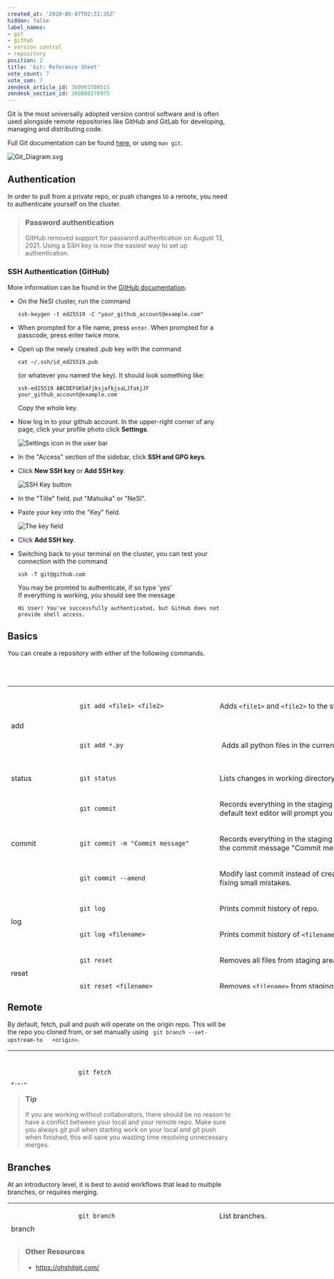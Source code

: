 ```yaml
---
created_at: '2020-05-07T02:51:35Z'
hidden: false
label_names:
- git
- github
- version control
- repository
position: 2
title: 'Git: Reference Sheet'
vote_count: 7
vote_sum: 7
zendesk_article_id: 360001508515
zendesk_section_id: 360000278975
---
```


Git is the most universally adopted version control software and is
often used alongside remote repositories like GitHub and GitLab for
developing, managing and distributing code.

Full Git documentation can be
found [here](https://git-scm.com/docs/git), or using `man git`.

![Git\_Diagram.svg](../includes/Git_Diagram.svg)

## Authentication

In order to pull from a private repo, or push changes to a remote, you
need to authenticate yourself on the cluster.

> ### Password authentication
>
> GitHub removed support for password authentication on August 13, 2021.
> Using a SSH key is now the easiest way to set up authentication.

### SSH Authentication (GitHub)

More information can be found in the [GitHub
documentation](https://docs.github.com/en/authentication/connecting-to-github-with-ssh/generating-a-new-ssh-key-and-adding-it-to-the-ssh-agent).

-   On the NeSI cluster, run the command 

        ssh-keygen -t ed25519 -C "your_github_account@example.com"

-   When prompted for a file name, press `enter`. When prompted for a
    passcode, press enter twice more.

-   Open up the newly created .pub key with the command 

        cat ~/.ssh/id_ed25519.pub

    (or whatever you named the key). It should look something like: 

        ssh-ed25519 ABCDEFGKSAfjksjafkjsaLJfakjJF your_github_account@example.com

    Copy the whole key.

-   Now log in to your github account. In the upper-right corner of any
    page, click your profile photo click **Settings**.

    <span class="procedural-image-wrapper">![Settings icon in the user
    bar](../includes/userbar-account-settings.png)</span>

-   In the "Access" section of the sidebar, click **SSH and GPG keys**.

-   Click **New SSH key** or **Add SSH key**.

    <span class="procedural-image-wrapper">![SSH Key
    button](../includes/ssh-add-ssh-key-with-auth.png)</span>

-   In the "Title" field, put "Mahuika" or "NeSI".

-   Paste your key into the "Key" field.

    <span class="procedural-image-wrapper">![The key
    field](../includes/ssh-key-paste-with-type.png)</span>

-   Click **Add SSH key**.

-   Switching back to your terminal on the cluster, you can test your
    connection with the command 

        ssh -T git@github.com

    You may be promted to authenticate, if so type 'yes'  
    If everything is working, you should see the message 

        Hi User! You've successfully authenticated, but GitHub does not provide shell access.

## Basics

You can create a repository with either of the following commands.

<table>
<tbody>
<tr class="odd">
</tr>
<tr class="even">
</tr>
</tbody>
</table>

 

<table style="height: 678px; width: 974px;">
<tbody>
<tr style="height: 89px;">
<td style="width: 142px; height: 89px;" rowspan="2">

add

</td>
<td style="width: 310px; height: 89px;">

`git add <file1> <file2>`

</td>
<td style="width: 513px; height: 89px;">

Adds `<file1>` and `<file2>` to the staging area.

</td>
</tr>
<tr style="height: 89px;">
<td style="width: 310px; height: 89px;">

<span class="c">`git add *.py`</span>

</td>
<td style="width: 513px; height: 89px;">

 Adds all python files in the current directory to the staging area.

</td>
</tr>
<tr style="height: 41px;">
<td style="width: 142px; height: 41px;">

status

</td>
<td style="width: 310px; height: 41px;">

<span class="c">`git status`</span>

</td>
<td style="width: 513px; height: 41px;">

Lists changes in working directory, and staged files.

</td>
</tr>
<tr style="height: 39px;">
<td style="width: 142px; height: 39px;" rowspan="3">

commit 

</td>
<td style="width: 310px; height: 39px;">

`git commit`

</td>
<td style="width: 513px; height: 39px;">

Records everything in the staging area to your repository. The default
text editor will prompt you for a commit message.

</td>
</tr>
<tr style="height: 39px;">
<td style="width: 310px; height: 39px;">

<span class="c">`git commit -m "Commit message"`</span>

</td>
<td style="width: 513px; height: 39px;">

Records everything in the staging area to your repository with the
commit message "Commit message"

</td>
</tr>
<tr style="height: 39px;">
<td style="width: 310px; height: 39px;">

<span class="c">`git commit --amend`</span>

</td>
<td style="width: 513px; height: 39px;">

Modify last commit instead of creating a new one. Useful for fixing
small mistakes.

</td>
</tr>
<tr style="height: 41px;">
<td style="width: 142px; height: 41px;" rowspan="2">

log 

</td>
<td style="width: 310px; height: 41px;">

`git log`

</td>
<td style="width: 513px; height: 41px;">

Prints commit history of repo.

</td>
</tr>
<tr style="height: 41px;">
<td style="width: 310px; height: 41px;">

`git log <filename>`

</td>
<td style="width: 513px; height: 41px;">

Prints commit history of `<filename>`.

</td>
</tr>
<tr style="height: 41px;">
<td style="width: 142px; height: 41px;" rowspan="2">

reset 

</td>
<td style="width: 310px; height: 41px;">

`git reset`

</td>
<td style="width: 513px; height: 41px;">

Removes all files from staging area. (Opposite of `git add`)

</td>
</tr>
<tr style="height: 41px;">
<td style="width: 310px; height: 41px;">

`git reset <filename>`

</td>
<td style="width: 513px; height: 41px;">

Removes `<filename>` from staging area.

</td>
</tr>
</tbody>
</table>

## Remote

By default, fetch, pull and push will operate on the origin repo. This
will be the repo you cloned from, or set manually using
` git branch --set-upstream-to   <origin>`.

<table style="height: 76px; width: 1050px;">
<tbody>
<tr>
<td style="width: 136px;" rowspan="2">

fetch 

</td>
<td style="width: 565.701px;">

`git fetch`

</td>
<td style="width: 310.299px;">

Gets status of 'origin'. git fetch **does not **change your working
directory or local repository (see `git pull`). 

</td>
</tr>
<tr>
<td style="width: 565.701px;">

`git fetch <repo> <branch>`

</td>
<td style="width: 310.299px;">

Get status of `<repo>` `<branch>`.

</td>
</tr>
<tr>
<td style="width: 136px;" rowspan="2">

pull 

</td>
<td style="width: 565.701px;">

`git pull`

</td>
<td style="width: 310.299px;">

Incorporates changes from 'origin' into local repo. 

</td>
</tr>
<tr>
<td style="width: 565.701px;">

`git pull <repo> <branch>`

</td>
<td style="width: 310.299px;">

Incorporates changes from `<repo>` `<branch>` into local repo.

</td>
</tr>
<tr>
<td style="width: 136px;" rowspan="2">

push 

</td>
<td style="width: 565.701px;">

`git push`

</td>
<td style="width: 310.299px;">

Incorporates changes from local repo into 'origin'. 

</td>
</tr>
<tr>
<td style="width: 565.701px;">

`git push <repo> <branch>`

</td>
<td style="width: 310.299px;">

Incorporates changes from local repo into `<repo>` `<branch>`

</td>
</tr>
</tbody>
</table>

> ### Tip
>
> If you are working without collaborators, there should be no reason to
> have a conflict between your local and your remote repo. Make sure you
> always git pull when starting work on your local and git push when
> finished, this will save you wasting time resolving unnecessary
> merges.

## Branches

At an introductory level, it is best to avoid workflows that lead to
multiple branches, or requires merging.

<table style="height: 76px; width: 966px;">
<tbody>
<tr>
<td style="width: 136px;" rowspan="2">

branch 

</td>
<td style="width: 303px;">

`git branch`

</td>
<td style="width: 489px;">

List branches.

</td>
</tr>
<tr>
<td style="width: 303px;">

`git branch <branch-name>`

</td>
<td style="width: 489px;">

Create new branch `<branch-name`

</td>
</tr>
<tr>
<td style="width: 136px;">

checkout

</td>
<td style="width: 303px;">

`git checkout <branch-name>`

</td>
<td style="width: 489px;">

Switch to editing branch `<branch-name>`

</td>
</tr>
<tr>
<td style="width: 136px;">

merge

</td>
<td style="width: 303px;">

`git merge <branch-name>`

</td>
<td style="width: 489px;">

Merge `<branch-name>` into current branch.

</td>
</tr>
</tbody>
</table>

> ### Other Resources
>
> -   <https://ohshitgit.com/>
